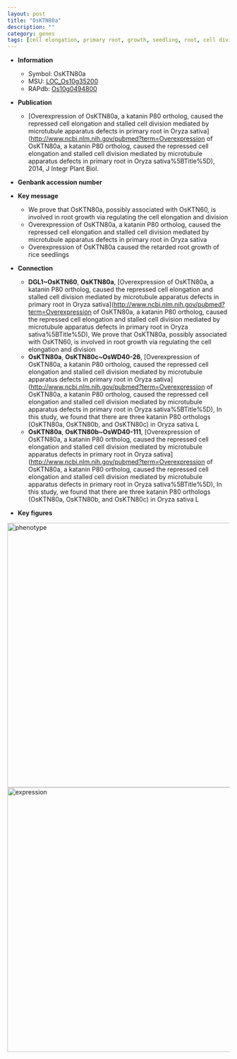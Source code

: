 ```yaml
---
layout: post
title: "OsKTN80a"
description: ""
category: genes
tags: [cell elongation, primary root, growth, seedling, root, cell division]
---
```


* **Information**  
    + Symbol: OsKTN80a  
    + MSU: [LOC_Os10g35200](http://rice.plantbiology.msu.edu/cgi-bin/ORF_infopage.cgi?orf=LOC_Os10g35200)  
    + RAPdb: [Os10g0494800](http://rapdb.dna.affrc.go.jp/viewer/gbrowse_details/irgsp1?name=Os10g0494800)  

* **Publication**  
    + [Overexpression of OsKTN80a, a katanin P80 ortholog, caused the repressed cell elongation and stalled cell division mediated by microtubule apparatus defects in primary root in Oryza sativa](http://www.ncbi.nlm.nih.gov/pubmed?term=Overexpression of OsKTN80a, a katanin P80 ortholog, caused the repressed cell elongation and stalled cell division mediated by microtubule apparatus defects in primary root in Oryza sativa%5BTitle%5D), 2014, J Integr Plant Biol.

* **Genbank accession number**  

* **Key message**  
    + We prove that OsKTN80a, possibly associated with OsKTN60, is involved in root growth via regulating the cell elongation and division
    + Overexpression of OsKTN80a, a katanin P80 ortholog, caused the repressed cell elongation and stalled cell division mediated by microtubule apparatus defects in primary root in Oryza sativa
    + Overexpression of OsKTN80a caused the retarded root growth of rice seedlings

* **Connection**  
    + __DGL1~OsKTN60__, __OsKTN80a__, [Overexpression of OsKTN80a, a katanin P80 ortholog, caused the repressed cell elongation and stalled cell division mediated by microtubule apparatus defects in primary root in Oryza sativa](http://www.ncbi.nlm.nih.gov/pubmed?term=Overexpression of OsKTN80a, a katanin P80 ortholog, caused the repressed cell elongation and stalled cell division mediated by microtubule apparatus defects in primary root in Oryza sativa%5BTitle%5D),  We prove that OsKTN80a, possibly associated with OsKTN60, is involved in root growth via regulating the cell elongation and division
    + __OsKTN80a__, __OsKTN80c~OsWD40-26__, [Overexpression of OsKTN80a, a katanin P80 ortholog, caused the repressed cell elongation and stalled cell division mediated by microtubule apparatus defects in primary root in Oryza sativa](http://www.ncbi.nlm.nih.gov/pubmed?term=Overexpression of OsKTN80a, a katanin P80 ortholog, caused the repressed cell elongation and stalled cell division mediated by microtubule apparatus defects in primary root in Oryza sativa%5BTitle%5D),  In this study, we found that there are three katanin P80 orthologs (OsKTN80a, OsKTN80b, and OsKTN80c) in Oryza sativa L
    + __OsKTN80a__, __OsKTN80b~OsWD40-111__, [Overexpression of OsKTN80a, a katanin P80 ortholog, caused the repressed cell elongation and stalled cell division mediated by microtubule apparatus defects in primary root in Oryza sativa](http://www.ncbi.nlm.nih.gov/pubmed?term=Overexpression of OsKTN80a, a katanin P80 ortholog, caused the repressed cell elongation and stalled cell division mediated by microtubule apparatus defects in primary root in Oryza sativa%5BTitle%5D),  In this study, we found that there are three katanin P80 orthologs (OsKTN80a, OsKTN80b, and OsKTN80c) in Oryza sativa L

* **Key figures**  
<img src="http://ricencode.github.io/images/OsKTN80a.pheno.png" alt="phenotype"  style="width: 600px;"/>

<img src="http://ricencode.github.io/images/OsKTN80a.exp.png" alt="expression"  style="width: 600px;"/>



